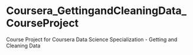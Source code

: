 # Coursera_GettingandCleaningData_CourseProject
Course Project for Coursera Data Science Specialization - Getting and Cleaning Data
